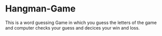 # Hangman-Game
This is a word guessing Game in which you guess the letters of the game and computer checks your guess and decices your win and loss.

